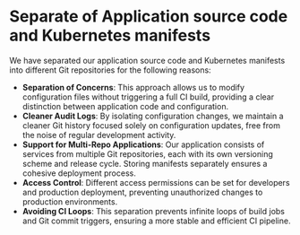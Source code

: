 # Separate of Application source code and Kubernetes manifests
We have separated our application source code and Kubernetes manifests into different Git repositories for the following reasons:

- **Separation of Concerns**: This approach allows us to modify configuration files without triggering a full CI build, providing a clear distinction between application code and configuration.
- **Cleaner Audit Logs**: By isolating configuration changes, we maintain a cleaner Git history focused solely on configuration updates, free from the noise of regular development activity.
- **Support for Multi-Repo Applications**: Our application consists of services from multiple Git repositories, each with its own versioning scheme and release cycle. Storing manifests separately ensures a cohesive deployment process.
- **Access Control**: Different access permissions can be set for developers and production deployment, preventing unauthorized changes to production environments.
- **Avoiding CI Loops**: This separation prevents infinite loops of build jobs and Git commit triggers, ensuring a more stable and efficient CI pipeline.
